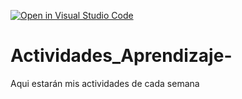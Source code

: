 [![Open in Visual Studio Code](https://classroom.github.com/assets/open-in-vscode-c66648af7eb3fe8bc4f294546bfd86ef473780cde1dea487d3c4ff354943c9ae.svg)](https://classroom.github.com/online_ide?assignment_repo_id=8478710&assignment_repo_type=AssignmentRepo)
# Actividades_Aprendizaje-
Aqui estarán mis actividades de cada semana
